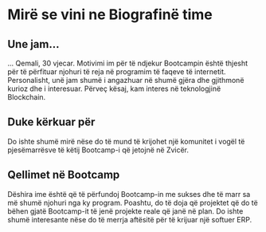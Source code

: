 # Mirë se vini ne Biografinë time


## Une jam...

... Qemali, 30 vjecar. Motivimi im për të ndjekur Bootcampin është thjesht për të përfituar njohuri të reja në programim të faqeve të internetit. Personalisht, unë jam shumë i angazhuar në shumë gjëra dhe gjithmonë kurioz dhe i interesuar. Përveç kësaj, kam interes në teknologjinë Blockchain.

## Duke kërkuar për

Do ishte shumë mirë nëse do të mund të krijohet një komunitet i vogël të pjesëmarrësve të këtij Bootcamp-i që jetojnë në Zvicër.

## Qellimet në Bootcamp

Dëshira ime është që të përfundoj Bootcamp-in me sukses dhe të marr sa më shumë njohuri nga ky program. Poashtu, do të doja që projektet që do të bëhen gjatë Bootcamp-it të jenë projekte reale që janë në plan. Do ishte shumë interesante nëse do të merrja aftësitë për të krijuar një softuer ERP.

